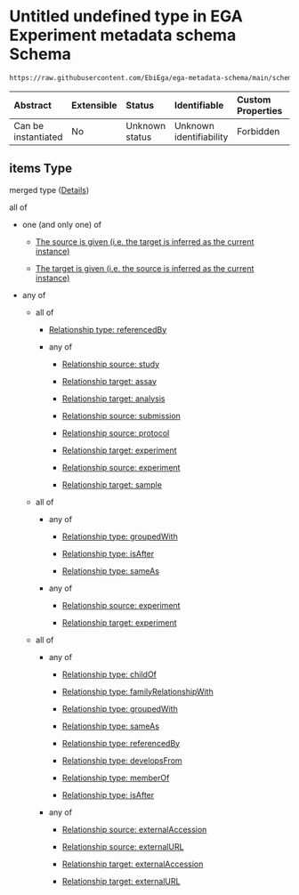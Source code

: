 # Untitled undefined type in EGA Experiment metadata schema Schema

```txt
https://raw.githubusercontent.com/EbiEga/ega-metadata-schema/main/schemas/EGA.experiment.json#/properties/experimentRelationships/items
```



| Abstract            | Extensible | Status         | Identifiable            | Custom Properties | Additional Properties | Access Restrictions | Defined In                                                                           |
| :------------------ | :--------- | :------------- | :---------------------- | :---------------- | :-------------------- | :------------------ | :----------------------------------------------------------------------------------- |
| Can be instantiated | No         | Unknown status | Unknown identifiability | Forbidden         | Allowed               | none                | [EGA.experiment.json\*](../../../schemas/EGA.experiment.json "open original schema") |

## items Type

merged type ([Details](ega-9-properties-experiment-relationships-items.md))

all of

*   one (and only one) of

    *   [The source is given (i.e. the target is inferred as the current instance)](ega-12-definitions-ega-relationships-object-oneof-the-source-is-given-ie-the-target-is-inferred-as-the-current-instance.md "check type definition")

    *   [The target is given (i.e. the source is inferred as the current instance)](ega-12-definitions-ega-relationships-object-oneof-the-target-is-given-ie-the-source-is-inferred-as-the-current-instance.md "check type definition")

*   any of

    *   all of

        *   [Relationship type: referencedBy](ega-12-definitions-relationship-type-referencedby.md "check type definition")

        *   any of

            *   [Relationship source: study](ega-12-definitions-relationship-source-study.md "check type definition")

            *   [Relationship target: assay](ega-12-definitions-relationship-target-assay.md "check type definition")

            *   [Relationship target: analysis](ega-12-definitions-relationship-target-analysis.md "check type definition")

            *   [Relationship source: submission](ega-12-definitions-relationship-source-submission.md "check type definition")

            *   [Relationship source: protocol](ega-12-definitions-relationship-source-protocol.md "check type definition")

            *   [Relationship target: experiment](ega-12-definitions-relationship-target-experiment.md "check type definition")

            *   [Relationship source: experiment](ega-12-definitions-relationship-source-experiment.md "check type definition")

            *   [Relationship target: sample](ega-12-definitions-relationship-target-sample.md "check type definition")

    *   all of

        *   any of

            *   [Relationship type: groupedWith](ega-12-definitions-relationship-type-groupedwith.md "check type definition")

            *   [Relationship type: isAfter](ega-12-definitions-relationship-type-isafter.md "check type definition")

            *   [Relationship type: sameAs](ega-12-definitions-relationship-type-sameas.md "check type definition")

        *   any of

            *   [Relationship source: experiment](ega-12-definitions-relationship-source-experiment.md "check type definition")

            *   [Relationship target: experiment](ega-12-definitions-relationship-target-experiment.md "check type definition")

    *   all of

        *   any of

            *   [Relationship type: childOf](ega-12-definitions-relationship-type-childof.md "check type definition")

            *   [Relationship type: familyRelationshipWith](ega-12-definitions-relationship-type-familyrelationshipwith.md "check type definition")

            *   [Relationship type: groupedWith](ega-12-definitions-relationship-type-groupedwith.md "check type definition")

            *   [Relationship type: sameAs](ega-12-definitions-relationship-type-sameas.md "check type definition")

            *   [Relationship type: referencedBy](ega-12-definitions-relationship-type-referencedby.md "check type definition")

            *   [Relationship type: developsFrom](ega-12-definitions-relationship-type-developsfrom.md "check type definition")

            *   [Relationship type: memberOf](ega-12-definitions-relationship-type-memberof.md "check type definition")

            *   [Relationship type: isAfter](ega-12-definitions-relationship-type-isafter.md "check type definition")

        *   any of

            *   [Relationship source: externalAccession](ega-12-definitions-relationship-source-externalaccession.md "check type definition")

            *   [Relationship source: externalURL](ega-12-definitions-relationship-source-externalurl.md "check type definition")

            *   [Relationship target: externalAccession](ega-12-definitions-relationship-target-externalaccession.md "check type definition")

            *   [Relationship target: externalURL](ega-12-definitions-relationship-target-externalurl.md "check type definition")
